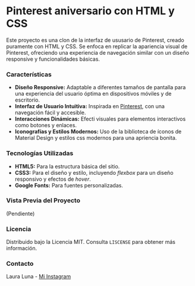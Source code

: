 # Pinterest aniversario con HTML y CSS

Este proyecto es una clon de la interfaz de ususario de Pinterest, creado puramente con HTML y CSS. Se enfoca en replicar la apariencia visual de Pinterest, ofreciendo una experiencia de navegación similar con un diseño responsive y funcionalidades básicas.

### Características
+ **Diseño Responsive:** Adaptable a diferentes tamaños de pantalla para una experiencia del usuario óptima en dispositivos móviles y de escritorio.
+ **Interfaz de Usuario Intuitiva:** Inspirada en [Pinterest](https://www.pinterest.com.mx/), con una navegación fácil y accesible.
+ **Interacciones Dinámicas:** Efecti visuales para elementos interactivos como botones y enlaces.
+ **Iconografías y Estilos Modernos:** Uso de la biblioteca de íconos de Material Design y estilos css modernos para una apriencia bonita.

### Tecnologías Utilizadas
+ **HTML5:** Para la estructura básica del sitio.
+ **CSS3:** Para el diseño y estilo, incluyendo _flexbox_ para un diseño responsivo y efectos de _hover_.
+ **Google Fonts:** Para fuentes personalizadas.

### Vista Previa del Proyecto
(Pendiente)

### Licencia
Distribuido bajo la Licencia MIT. Consulta `LISCENSE` para obtener más información.

### Contacto
Laura Luna - [Mi Instagram](https://www.instagram.com/lauralunaher/)
